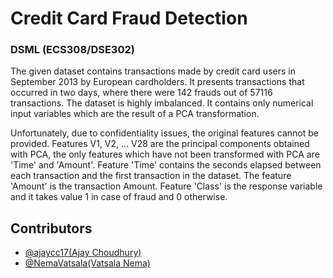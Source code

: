 
# Credit Card Fraud Detection
### DSML (ECS308/DSE302)

The given dataset contains transactions made by credit card users in September 2013 by European cardholders. It presents transactions that occurred in two days, where there were 142 frauds out of 57116 transactions. The dataset is highly imbalanced. It contains only numerical input variables which are the result of a PCA transformation.

Unfortunately, due to confidentiality issues, the original features cannot be provided. Features V1, V2, … V28 are the principal components obtained with PCA, the only features which have not been transformed with PCA are 'Time' and 'Amount'. Feature 'Time' contains the seconds elapsed between each transaction and the first transaction in the dataset. The feature 'Amount' is the transaction Amount. Feature 'Class' is the response variable and it takes value 1 in case of fraud and 0 otherwise.

## Contributors

- [@ajaycc17(Ajay Choudhury)](https://www.github.com/ajaycc17)
- [@NemaVatsala(Vatsala Nema)](https://www.github.com/NemaVatsala)


